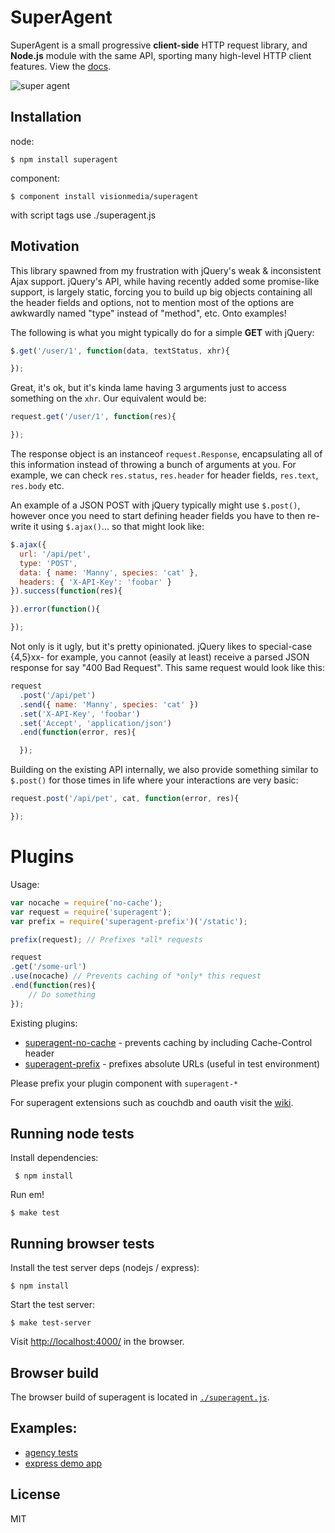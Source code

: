 # SuperAgent

  SuperAgent is a small progressive __client-side__ HTTP request library, and __Node.js__ module with the same API, sporting many high-level HTTP client features. View the [docs](http://visionmedia.github.com/superagent/).

![super agent](http://f.cl.ly/items/3d282n3A0h0Z0K2w0q2a/Screenshot.png)

## Installation

  node:

```
$ npm install superagent
```

  component:

```
$ component install visionmedia/superagent
```

  with script tags use ./superagent.js

## Motivation

  This library spawned from my frustration with jQuery's weak & inconsistent Ajax support. jQuery's API, while having recently added some promise-like support, is largely static, forcing you to build up big objects containing all the header fields and options, not to mention most of the options are awkwardly named "type" instead of "method", etc. Onto examples!

  The following is what you might typically do for a simple __GET__ with jQuery:

```js
$.get('/user/1', function(data, textStatus, xhr){

});
```

Great, it's ok, but it's kinda lame having 3 arguments just to access something on the `xhr`. Our equivalent would be:

```js
request.get('/user/1', function(res){

});
```

The response object is an instanceof `request.Response`, encapsulating all of this information instead of throwing a bunch of arguments at you. For example, we can check `res.status`, `res.header` for header fields, `res.text`, `res.body` etc.

An example of a JSON POST with jQuery typically might use `$.post()`, however once you need to start defining header fields you have to then re-write it using `$.ajax()`... so that might look like:

```js
$.ajax({
  url: '/api/pet',
  type: 'POST',
  data: { name: 'Manny', species: 'cat' },
  headers: { 'X-API-Key': 'foobar' }
}).success(function(res){

}).error(function(){

});
```

 Not only is it ugly, but it's pretty opinionated. jQuery likes to special-case {4,5}xx- for example, you cannot (easily at least) receive a parsed JSON response for say "400 Bad Request". This same request would look like this:

```js
request
  .post('/api/pet')
  .send({ name: 'Manny', species: 'cat' })
  .set('X-API-Key', 'foobar')
  .set('Accept', 'application/json')
  .end(function(error, res){

  });
```

Building on the existing API internally, we also provide something similar to `$.post()` for those times in life where your interactions are very basic:

```js
request.post('/api/pet', cat, function(error, res){

});
```

# Plugins

Usage:

```js
var nocache = require('no-cache');
var request = require('superagent');
var prefix = require('superagent-prefix')('/static');

prefix(request); // Prefixes *all* requests

request
.get('/some-url')
.use(nocache) // Prevents caching of *only* this request
.end(function(res){
    // Do something
});
```

Existing plugins:
 * [superagent-no-cache](https://github.com/johntron/superagent-no-cache) - prevents caching by including Cache-Control header
 * [superagent-prefix](https://github.com/johntron/superagent-prefix) - prefixes absolute URLs (useful in test environment)

Please prefix your plugin component with `superagent-*`

For superagent extensions such as couchdb and oauth visit the [wiki](https://github.com/visionmedia/superagent/wiki).

## Running node tests

  Install dependencies:

     $ npm install

  Run em!

    $ make test

## Running browser tests

 Install the test server deps (nodejs / express):

    $ npm install

 Start the test server:

    $ make test-server

 Visit <http://localhost:4000/> in the browser.

## Browser build

  The browser build of superagent is located in [`./superagent.js`](./superagent.js).

## Examples:

- [agency tests](https://github.com/visionmedia/superagent/blob/master/test/node/agency.js)
- [express demo app](https://github.com/hunterloftis/component-test/blob/master/lib/users/test/controller.test.js)


## License

  MIT
